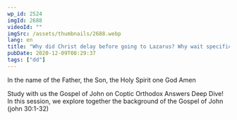 ```yaml
---
wp_id: 2524
imgId: 2688
videoId: ""
imgSrc: /assets/thumbnails/2688.webp
lang: en
title: "Why did Christ delay before going to Lazarus? Why wait specifically 4 days? by Father Gabriel Wissa"
pubDate: 2020-12-09T08:29:37
tags: ["dd"]
---
```


<p>In the name of the Father, the Son, the Holy Spirit one God Amen</p>
<p>Study with us the Gospel of John on Coptic Orthodox Answers Deep Dive! In this session, we explore together the background of the Gospel of John (john 30:1-32)</p>
<p>&nbsp;</p>
